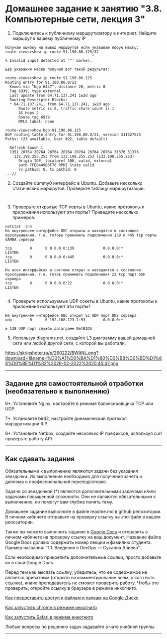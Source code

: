 # Домашнее задание к занятию "3.8. Компьютерные сети, лекция 3"

1. Подключитесь к публичному маршрутизатору в интернет. Найдите маршрут к вашему публичному IP

```
Получаю ошибку на вывод маршрутов если указываю любую маску:
route-views>show ip route 91.190.86.125/32
                                       ^
% Invalid input detected at '^' marker.

Без указания маски получил вот такой результат:

route-views>show ip route 91.190.86.125
Routing entry for 91.190.80.0/21
  Known via "bgp 6447", distance 20, metric 0
  Tag 6939, type external
  Last update from 64.71.137.241 1w2d ago
  Routing Descriptor Blocks:
  * 64.71.137.241, from 64.71.137.241, 1w2d ago
      Route metric is 0, traffic share count is 1
      AS Hops 2
      Route tag 6939
      MPLS label: none

route-views>show bgp 91.190.86.125
BGP routing table entry for 91.190.80.0/21, version 311627825
Paths: (23 available, best #22, table default)
 
  Refresh Epoch 1
  1351 20764 20764 20764 20764 20764 20764 20764 31376 31376
    132.198.255.253 from 132.198.255.253 (132.198.255.253)
      Origin IGP, localpref 100, valid, external
      path 7FE0449B6F78 RPKI State valid
      rx pathid: 0, tx pathid: 0
...//

```
2. Создайте dummy0 интерфейс в Ubuntu. Добавьте несколько статических маршрутов. Проверьте таблицу маршрутизации.

```


```

3. Проверьте открытые TCP порты в Ubuntu, какие протоколы и приложения используют эти порты? Приведите несколько примеров.

```
netstat -ln4
На внутреннем интерфейсе ЛВС открыты и находятся в состояние прослушивания, т.е. готовы принимать подключения 139 и 445 tcp порты SAMBA сервера

tcp        0      0 0.0.0.0:139             0.0.0.0:*               LISTEN
tcp        0      0 0.0.0.0:445             0.0.0.0:*               LISTEN

На всех интерфейсах в системе открыт и находяится в состояние прослушивания, т.е. готов принимать подключения 22 tcp порт SSH сервера
tcp        0      0 0.0.0.0:22              0.0.0.0:*               LISTEN  


```

4. Проверьте используемые UDP сокеты в Ubuntu, какие протоколы и приложения используют эти порты?

```
На внутреннем интерфейсе ЛВС открыт 53 UDP порт DNS сервера 
udp        0      0 192.168.123.1:53        0.0.0.0:*

и 138 UDP порт службы датаграмм NetBIOS

```

5. Используя diagrams.net, создайте L3 диаграмму вашей домашней сети или любой другой сети, с которой вы работали. 

https://skrinshoter.ru/p/260222/BWItNL.png?download=1&name=%D0%A1%D0%BA%D1%80%D0%B8%D0%BD%D1%88%D0%BE%D1%82%2026-02-2022%2020:45:47.png

 ---
## Задание для самостоятельной отработки (необязательно к выполнению)

6*. Установите Nginx, настройте в режиме балансировщика TCP или UDP.

7*. Установите bird2, настройте динамический протокол маршрутизации RIP.

8*. Установите Netbox, создайте несколько IP префиксов, используя curl проверьте работу API.

 ---

## Как сдавать задания

Обязательными к выполнению являются задачи без указания звездочки. Их выполнение необходимо для получения зачета и диплома о профессиональной переподготовке.

Задачи со звездочкой (*) являются дополнительными задачами и/или задачами повышенной сложности. Они не являются обязательными к выполнению, но помогут вам глубже понять тему.

Домашнее задание выполните в файле readme.md в github репозитории. В личном кабинете отправьте на проверку ссылку на .md-файл в вашем репозитории.

Также вы можете выполнить задание в [Google Docs](https://docs.google.com/document/u/0/?tgif=d) и отправить в личном кабинете на проверку ссылку на ваш документ.
Название файла Google Docs должно содержать номер лекции и фамилию студента. Пример названия: "1.1. Введение в DevOps — Сусанна Алиева".

Если необходимо прикрепить дополнительные ссылки, просто добавьте их в свой Google Docs.

Перед тем как выслать ссылку, убедитесь, что ее содержимое не является приватным (открыто на комментирование всем, у кого есть ссылка), иначе преподаватель не сможет проверить работу. Чтобы это проверить, откройте ссылку в браузере в режиме инкогнито.

[Как предоставить доступ к файлам и папкам на Google Диске](https://support.google.com/docs/answer/2494822?hl=ru&co=GENIE.Platform%3DDesktop)

[Как запустить chrome в режиме инкогнито ](https://support.google.com/chrome/answer/95464?co=GENIE.Platform%3DDesktop&hl=ru)

[Как запустить  Safari в режиме инкогнито ](https://support.apple.com/ru-ru/guide/safari/ibrw1069/mac)

Любые вопросы по решению задач задавайте в чате учебной группы.

---

